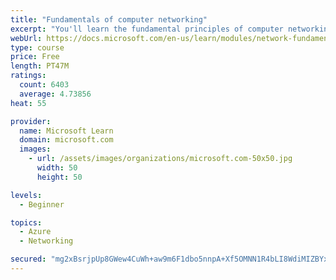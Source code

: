 ```yaml
---
title: "Fundamentals of computer networking"
excerpt: "You'll learn the fundamental principles of computer networking to prepare you for the Azure admin and developer learning paths."
webUrl: https://docs.microsoft.com/en-us/learn/modules/network-fundamentals/
type: course
price: Free
length: PT47M
ratings:
  count: 6403
  average: 4.73856
heat: 55

provider:
  name: Microsoft Learn
  domain: microsoft.com
  images:
    - url: /assets/images/organizations/microsoft.com-50x50.jpg
      width: 50
      height: 50

levels:
  - Beginner

topics:
  - Azure
  - Networking

secured: "mg2xBsrjpUp8GWew4CuWh+aw9m6F1dbo5nnpA+Xf5OMNN1R4bLI8WdiMIZBYx6PQgs9DiGi+172/7mcNOi3KzUnaBOleBCUQYb7lsYBch6noSZwBMlmCzCZOqwlIQj6ulsLZOdL+A4SOWxZPLON/tSq5xei+53uAbafE4CBWYEs7Ky/tKx+hROEQmI75QrSjCZ+cMNttDMds31atJylAvkfrno7psX7+8ELPGYVVL3QuwIisQpGb6X8OOl1dRJl1lWk9YdD33rB3vJQHZlBgzoTJD8vxpqr4YS7MxEVnqpPI9H98pKRj1UEYCjtcRVvoxk+l7tveizbD0Cs5BazFlmrZ9/5OHaXN+8cb0CDR4QBX8r9xJU+zPKQGadhHo7cfy3EtaxAoI1DILIEYy25oM40oRX+ChkBfjM48nLUP0a8=;+9KV+U1whWcTCxKKui85mQ=="
---
```


